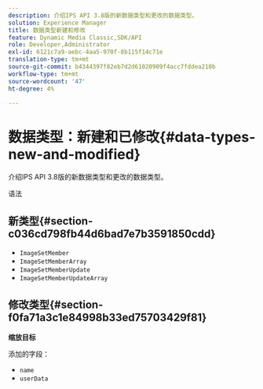 ```yaml
---
description: 介绍IPS API 3.8版的新数据类型和更改的数据类型。
solution: Experience Manager
title: 数据类型新建和修改
feature: Dynamic Media Classic,SDK/API
role: Developer,Administrator
exl-id: 6121c7a9-aebc-4aa5-970f-8b115f14c71e
translation-type: tm+mt
source-git-commit: b4344397f82eb7d2d61020909f4acc7fddea210b
workflow-type: tm+mt
source-wordcount: '47'
ht-degree: 4%

---
```


# 数据类型：新建和已修改{#data-types-new-and-modified}

介绍IPS API 3.8版的新数据类型和更改的数据类型。

语法

## 新类型{#section-c036cd798fb44d6bad7e7b3591850cdd}

* `ImageSetMember`
* `ImageSetMemberArray`
* `ImageSetMemberUpdate`
* `ImageSetMemberUpdateArray`

## 修改类型{#section-f0fa71a3c1e84998b33ed75703429f81}

**缩放目标**

添加的字段：

* `name`
* `userData`
